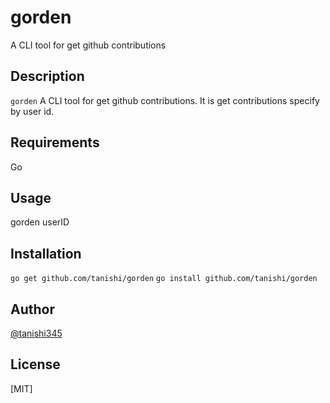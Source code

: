 # gorden

A CLI tool for get github contributions

## Description

`gorden` A CLI tool for get github contributions.
It is get contributions specify by user id.

## Requirements

Go

## Usage

gorden userID

## Installation

`go get github.com/tanishi/gorden`
`go install github.com/tanishi/gorden`

## Author

[@tanishi345](https://twitter.com/tanishi345)

## License

[MIT]

